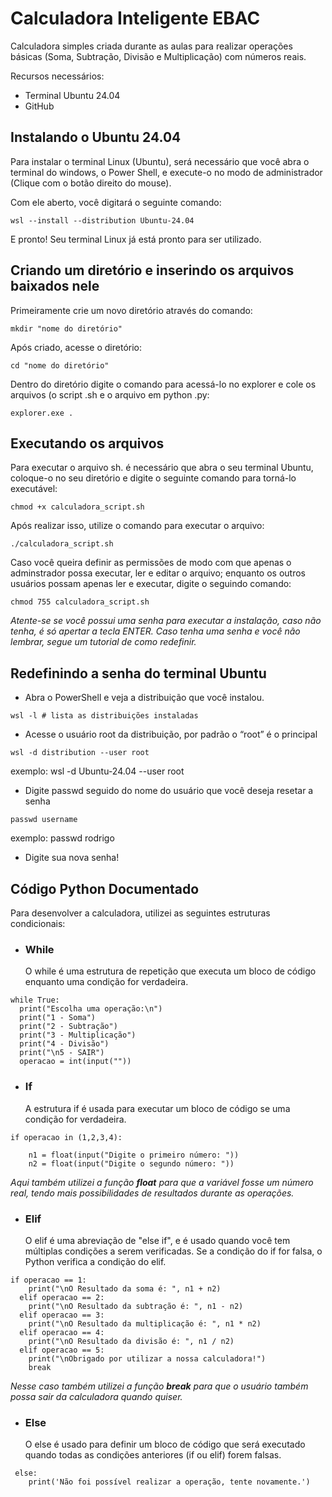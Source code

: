 # Calculadora Inteligente EBAC
  Calculadora simples criada durante as aulas para realizar operações básicas (Soma, Subtração, Divisão e Multiplicação) com números reais.

Recursos necessários: 
* Terminal Ubuntu 24.04
* GitHub

## Instalando o Ubuntu 24.04

Para instalar o terminal Linux (Ubuntu), será necessário que você abra o terminal do windows, o Power Shell, e execute-o no modo de administrador (Clique com o botão direito do mouse).

Com ele aberto, você digitará o seguinte comando:
```
wsl --install --distribution Ubuntu-24.04

```
E pronto! Seu terminal Linux já está pronto para ser utilizado.

## Criando um diretório e inserindo os arquivos baixados nele

Primeiramente crie um novo diretório através do comando: 
```
mkdir "nome do diretório"
````
Após criado, acesse o diretório: 
```
cd "nome do diretório"
```
Dentro do diretório digite o comando para acessá-lo no explorer e cole os arquivos (o script .sh e o arquivo em python .py:
```
explorer.exe .
```

## Executando os arquivos

Para executar o arquivo sh. é necessário que abra o seu terminal Ubuntu, coloque-o no seu diretório e digite o seguinte comando para torná-lo executável:

```
chmod +x calculadora_script.sh
```
Após realizar isso, utilize o comando para executar o arquivo: 

```
./calculadora_script.sh
```
Caso você queira definir as permissões de modo com que apenas o adminstrador possa executar, ler e editar o arquivo; enquanto os outros usuários possam apenas ler e executar, digite o seguindo comando:

```
chmod 755 calculadora_script.sh
```
*Atente-se se você possui uma senha para executar a instalação, caso não tenha, é só apertar a tecla ENTER. Caso tenha uma senha e você não lembrar, segue um tutorial de como redefinir.*

## Redefinindo a senha do terminal Ubuntu

* Abra o PowerShell e veja a distribuição que você instalou.
```
wsl -l # lista as distribuições instaladas﻿
```
* Acesse o usuário root da distribuição, por padrão o “root” é o principal
```
wsl -d distribution --user root
``` 
exemplo: 
wsl -d Ubuntu-24.04 --user root

* Digite passwd seguido do nome do usuário que você deseja resetar a senha
```
passwd username
``` 
exemplo:
passwd rodrigo

* Digite sua nova senha!

## Código Python Documentado

Para desenvolver a calculadora, utilizei as seguintes estruturas condicionais: 
* ### **While**
  O while é uma estrutura de repetição que executa um bloco de código enquanto uma condição for verdadeira.

```
while True:
  print("Escolha uma operação:\n")
  print("1 - Soma")
  print("2 - Subtração")
  print("3 - Multiplicação")
  print("4 - Divisão")
  print("\n5 - SAIR")
  operacao = int(input(""))
```

* ### **If**
  A estrutura if é usada para executar um bloco de código se uma condição for verdadeira.
```
if operacao in (1,2,3,4):

    n1 = float(input("Digite o primeiro número: "))
    n2 = float(input("Digite o segundo número: "))
```
*Aqui também utilizei a função **float** para que a variável fosse um número real, tendo mais possibilidades de resultados durante as operações.* 

* ### **Elif**
  O elif é uma abreviação de "else if", e é usado quando você tem múltiplas condições a serem verificadas. Se a condição do if for falsa, o Python verifica a condição do elif.
```
if operacao == 1:
    print("\nO Resultado da soma é: ", n1 + n2)
  elif operacao == 2:
    print("\nO Resultado da subtração é: ", n1 - n2)
  elif operacao == 3:
    print("\nO Resultado da multiplicação é: ", n1 * n2)
  elif operacao == 4:
    print("\nO Resultado da divisão é: ", n1 / n2)
  elif operacao == 5:
    print("\nObrigado por utilizar a nossa calculadora!")
    break
```
*Nesse caso também utilizei a função **break** para que o usuário também possa sair da calculadora quando quiser.* 

* ### **Else**
  O else é usado para definir um bloco de código que será executado quando todas as condições anteriores (if ou elif) forem falsas.
```
 else:
    print('Não foi possível realizar a operação, tente novamente.')
```








